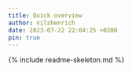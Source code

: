 ```yaml
---
title: Quick overview
author: nilshenrich
date: 2023-07-22 22:04:25 +0200
pin: true
---
```


{% include readme-skeleton.md %}

